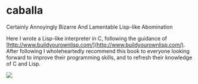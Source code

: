 # caballa
Certainly Annoyingly Bizarre And Lamentable Lisp-like Abomination

Here I wrote a Lisp-like interpreter in C, following the guidance of [http://www.buildyourownlisp.com/](http://www.buildyourownlisp.com/). After following I wholeheartedly recommend this book to everyone looking forward to improve their programming skills, and to refresh their knowledge of C and Lisp.

![](http://www.fisheries.no/FileCache/PageFiles/21748/Bilder/Marin_stocks/makrell650x300.jpg/width_650.height_300.mode_FillAreaWithCrop.pos_Default.color_White.jpg)
